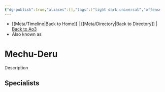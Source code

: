 ```yaml
---
{"dg-publish":true,"aliases":[],"tags":["light dark universal","offense defense utility","control sense alter","forcepower"],"permalink":"/force-abilities-force-phenomena/mechu-deru/","dgPassFrontmatter":true}
---
```


- [[Meta/Timeline\|Back to Home]] | [[Meta/Directory\|Back to Directory]] | [Back to Ao3](https://archiveofourown.org/works/19334440/chapters/45992584)
- Also known as 

# Mechu-Deru
Description

**Specialists**
- 